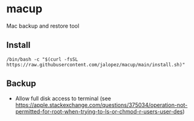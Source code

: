 # macup

Mac backup and restore tool

## Install

`/bin/bash -c "$(curl -fsSL https://raw.githubusercontent.com/jalopez/macup/main/install.sh)"`

## Backup

- Allow full disk access to terminal (see https://apple.stackexchange.com/questions/375034/operation-not-permitted-for-root-when-trying-to-ls-or-chmod-r-users-user-des)
